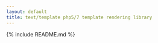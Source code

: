 ```yaml
---
layout: default
title: text/template php5/7 template rendering library
---
```


{% include README.md %}
